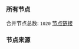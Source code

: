 ### 所有节点
合并节点总数: `1020`
[节点链接](https://raw.githubusercontent.com/rzhy1/11/master/sub/sub_merge_base64.txt)

### 节点来源
